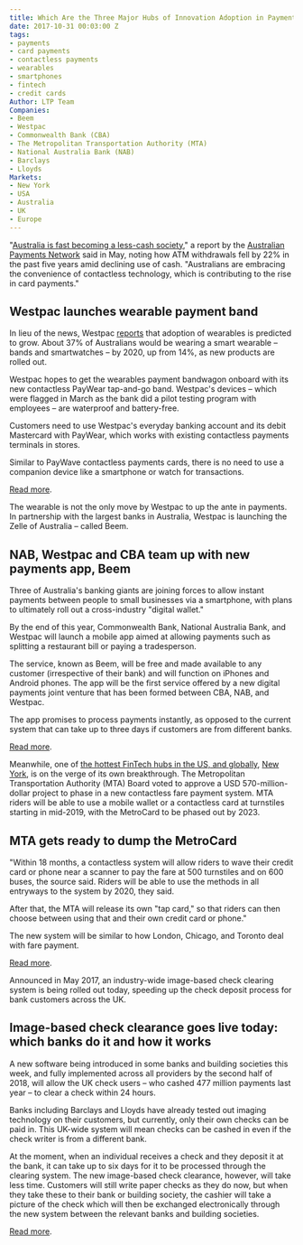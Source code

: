 ```yaml
---
title: Which Are the Three Major Hubs of Innovation Adoption in Payments?
date: 2017-10-31 00:03:00 Z
tags:
- payments
- card payments
- contactless payments
- wearables
- smartphones
- fintech
- credit cards
Author: LTP Team
Companies:
- Beem
- Westpac
- Commonwealth Bank (CBA)
- The Metropolitan Transportation Authority (MTA)
- National Australia Bank (NAB)
- Barclays
- Lloyds
Markets:
- New York
- USA
- Australia
- UK
- Europe
---
```


"[Australia is fast becoming a less-cash society](https://www.westpac.com.au/news/making-news/2017/10/stress-less-new-wearables-to-tap-and-pay/)," a report by the [Australian Payments Network](http://www.apca.com.au/) said in May, noting how ATM withdrawals fell by 22% in the past five years amid declining use of cash. "Australians are embracing the convenience of contactless technology, which is contributing to the rise in card payments."

## Westpac launches wearable payment band

In lieu of the news, Westpac [reports](https://www.westpac.com.au/news/making-news/2017/10/stress-less-new-wearables-to-tap-and-pay/) that adoption of wearables is predicted to grow. About 37% of Australians would be wearing a smart wearable – bands and smartwatches – by 2020, up from 14%, as new products are rolled out.

Westpac hopes to get the wearables payment bandwagon onboard with its new contactless PayWear tap-and-go band. Westpac's devices – which were flagged in March as the bank did a pilot testing program with employees – are waterproof and battery-free.

Customers need to use Westpac's everyday banking account and its debit Mastercard with PayWear, which works with existing contactless payments terminals in stores.

Similar to PayWave contactless payments cards, there is no need to use a companion device like a smartphone or watch for transactions.

[Read more](https://www.itnews.com.au/news/westpac-launches-wearable-payment-band-476415).

The wearable is not the only move by Westpac to up the ante in payments. In partnership with the largest banks in Australia, Westpac is launching the Zelle of Australia – called Beem.

## NAB, Westpac and CBA team up with new payments app, Beem

Three of Australia's banking giants are joining forces to allow instant payments between people to small businesses via a smartphone, with plans to ultimately roll out a cross-industry "digital wallet."

By the end of this year, Commonwealth Bank, National Australia Bank, and Westpac will launch a mobile app aimed at allowing payments such as splitting a restaurant bill or paying a tradesperson.

The service, known as Beem, will be free and made available to any customer (irrespective of their bank) and will function on iPhones and Android phones. The app will be the first service offered by a new digital payments joint venture that has been formed between CBA, NAB, and Westpac.

The app promises to process payments instantly, as opposed to the current system that can take up to three days if customers are from different banks.

[Read more](http://www.smh.com.au/business/banking-and-finance/nab-westpac-and-cba-team-up-with-new-payments-app-beem-20171030-gzat08.html).

Meanwhile, one of [the hottest FinTech hubs in the US, and globally](https://letstalkpayments.com/which-are-the-top-3-hottest-fintech-hubs-worldwide/), [New York](https://letstalkpayments.com/fintech-startups-defining-new-york-fintech-industry/), is on the verge of its own breakthrough. The Metropolitan Transportation Authority (MTA) Board voted to approve a USD 570-million-dollar project to phase in a new contactless fare payment system. MTA riders will be able to use a mobile wallet or a contactless card at turnstiles starting in mid-2019, with the MetroCard to be phased out by 2023.

## MTA gets ready to dump the MetroCard

"Within 18 months, a contactless system will allow riders to wave their credit card or phone near a scanner to pay the fare at 500 turnstiles and on 600 buses, the source said. Riders will be able to use the methods in all entryways to the system by 2020, they said.

After that, the MTA will release its own "tap card," so that riders can then choose between using that and their own credit card or phone."

The new system will be similar to how London, Chicago, and Toronto deal with fare payment.

[Read more](http://nypost.com/2017/10/20/mta-gets-ready-to-dump-the-metrocard/).

Announced in May 2017, an industry-wide image-based check clearing system is being rolled out today, speeding up the check deposit process for bank customers across the UK.

## Image-based check clearance goes live today: which banks do it and how it works

A new software being introduced in some banks and building societies this week, and fully implemented across all providers by the second half of 2018, will allow the UK check users – who cashed 477 million payments last year – to clear a check within 24 hours.

Banks including Barclays and Lloyds have already tested out imaging technology on their customers, but currently, only their own checks can be paid in. This UK-wide system will mean checks can be cashed in even if the check writer is from a different bank.

At the moment, when an individual receives a check and they deposit it at the bank, it can take up to six days for it to be processed through the clearing system. The new image-based check clearance, however, will take less time. Customers will still write paper checks as they do now, but when they take these to their bank or building society, the cashier will take a picture of the check which will then be exchanged electronically through the new system between the relevant banks and building societies.

[Read more](http://www.telegraph.co.uk/personal-banking/current-accounts/image-based-cheque-clearance-goes-live-today-banks-do-works/).